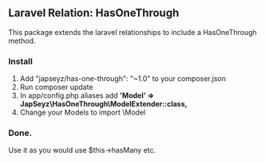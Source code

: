## Laravel Relation: HasOneThrough
This package extends the laravel relationships to include a HasOneThrough method.

### Install
1. Add "japseyz/has-one-through": "~1.0" to your composer.json
2. Run composer update
3. In app/config.php aliases add **'Model' => JapSeyz\HasOneThrough\ModelExtender::class,**
4. Change your Models to import \Model

### Done.
Use it as you would use $this->hasMany etc.
